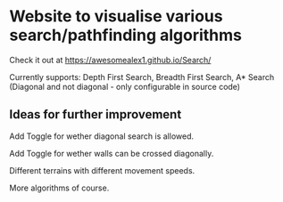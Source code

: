 # Website to visualise various search/pathfinding algorithms
Check it out at <https://awesomealex1.github.io/Search/>

Currently supports: Depth First Search, Breadth First Search, A* Search (Diagonal and not diagonal - only configurable in source code)

## Ideas for further improvement
Add Toggle for wether diagonal search is allowed.

Add Toggle for wether walls can be crossed diagonally.

Different terrains with different movement speeds.

More algorithms of course.